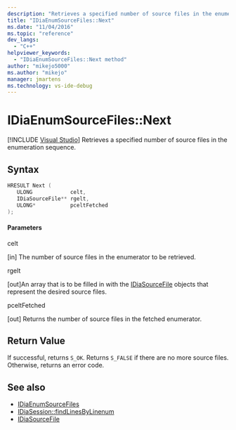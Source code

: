 ```yaml
---
description: "Retrieves a specified number of source files in the enumeration sequence."
title: "IDiaEnumSourceFiles::Next"
ms.date: "11/04/2016"
ms.topic: "reference"
dev_langs:
  - "C++"
helpviewer_keywords:
  - "IDiaEnumSourceFiles::Next method"
author: "mikejo5000"
ms.author: "mikejo"
manager: jmartens
ms.technology: vs-ide-debug
---
```

# IDiaEnumSourceFiles::Next

 [!INCLUDE [Visual Studio](~/includes/applies-to-version/vs-windows-only.md)]
Retrieves a specified number of source files in the enumeration sequence.

## Syntax

```C++
HRESULT Next ( 
   ULONG            celt,
   IDiaSourceFile** rgelt,
   ULONG*           pceltFetched
);
```

#### Parameters
 celt

[in] The number of source files in the enumerator to be retrieved.

 rgelt

[out]An array that is to be filled in with the [IDiaSourceFile](../../debugger/debug-interface-access/idiasourcefile.md) objects that represent the desired source files.

 pceltFetched

[out] Returns the number of source files in the fetched enumerator.

## Return Value
 If successful, returns `S_OK`. Returns `S_FALSE` if there are no more source files. Otherwise, returns an error code.

## See also
- [IDiaEnumSourceFiles](../../debugger/debug-interface-access/idiaenumsourcefiles.md)
- [IDiaSession::findLinesByLinenum](../../debugger/debug-interface-access/idiasession-findlinesbylinenum.md)
- [IDiaSourceFile](../../debugger/debug-interface-access/idiasourcefile.md)
